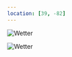 ```yaml
---
location: [39, -82]
---
```


![Wetter](https://wttr.in/39,-82_0tqp_lang=en.png)

<img alt="Wetter" src="https://wttr.in/39,-82_0tqp_lang=en.png">